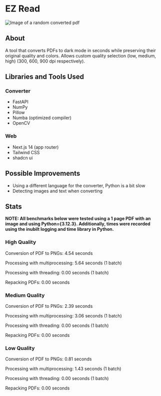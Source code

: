 # EZ Read

![Image of a random converted pdf](https://github.com/JaehyeongPark06/EZ-Read/assets/78674944/7c40f674-d33a-4b35-bfc5-13417649ae1c)

## About

A tool that converts PDFs to dark mode in seconds while preserving their original quality and colors. Allows custom quality selection (low, medium, high) (300, 600, 900 dpi respectively).

## Libraries and Tools Used

### Converter

- FastAPI
- NumPy
- Pillow
- Numba (optimized compiler)
- OpenCV

### Web

- Next.js 14 (app router)
- Tailwind CSS
- shadcn ui

## Possible Improvements

- Using a different language for the converter, Python is a bit slow
- Detecting images and text when converting

## Stats

**NOTE: All benchmarks below were tested using a 1 page PDF with an image and using Python={3.12.3}. Additionally, times were recorded using the inubilt logging and time library in Python.**

### High Quality

Conversion of PDF to PNGs: 4.54 seconds

Processing with multiprocessing: 5.64 seconds (1 batch)

Processing with threading: 0.00 seconds (1 batch)

Repacking PDFs: 0.00 seconds

### Medium Quality

Conversion of PDF to PNGs: 2.39 seconds

Processing with multiprocessing: 3.06 seconds (1 batch)

Processing with threading: 0.00 seconds (1 batch)

Repacking PDFs: 0.00 seconds

### Low Quality

Conversion of PDF to PNGs: 0.81 seconds

Processing with multiprocessing: 1.43 seconds (1 batch)

Processing with threading: 0.00 seconds (1 batch)

Repacking PDFs: 0.00 seconds

